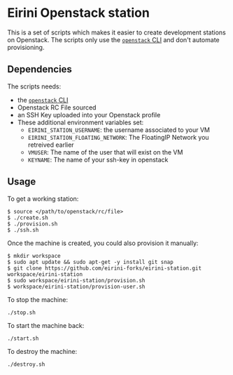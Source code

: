 # Eirini Openstack station

This is a set of scripts which makes it easier to create development stations
on Openstack. The scripts only use the [`openstack`
CLI](https://docs.openstack.org/newton/user-guide/common/cli-install-openstack-command-line-clients.html) and don't automate provisioning.

## Dependencies

The scripts needs:
  -  the [`openstack` CLI](https://docs.openstack.org/newton/user-guide/common/cli-install-openstack-command-line-clients.html)
  - Openstack RC File sourced
  - an SSH Key uploaded into your Openstack profile
  - These additional environment variables set:
    - `EIRINI_STATION_USERNAME`: the username associated to your VM
    - `EIRINI_STATION_FLOATING_NETWORK`: The FloatingIP Network you retreived earlier
    - `VMUSER`: The name of the user that will exist on the VM
    - `KEYNAME`: The name of your ssh-key in openstack

## Usage

To get a working station:

```
$ source </path/to/openstack/rc/file>
$ ./create.sh
$ ./provision.sh
$ ./ssh.sh
```

Once the machine is created, you could also provision it manually:

```
$ mkdir workspace
$ sudo apt update && sudo apt-get -y install git snap
$ git clone https://github.com/eirini-forks/eirini-station.git workspace/eirini-station
$ sudo workspace/eirini-station/provision.sh
$ workspace/eirini-station/provision-user.sh
```

To stop the machine:

```
./stop.sh
```

To start the machine back:

```
./start.sh
```

To destroy the machine:

```
./destroy.sh
```
